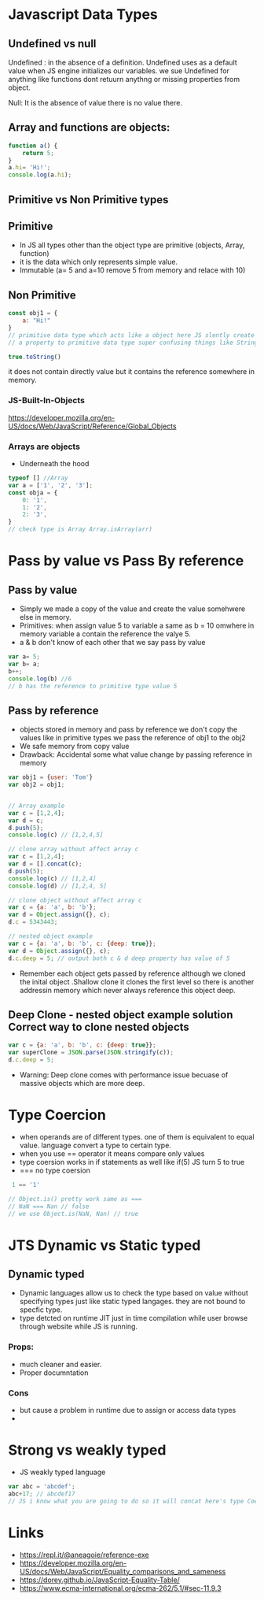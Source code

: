 # Javascript Data Types
## Undefined vs null

Undefined : in the absence of a definition. Undefined uses as a default value when JS engine initializes our
variables. we sue Undefined for anything like functions dont retuurn anythng or missing properties from object.

Null: It is the absence of value there is no value there. 


## Array and functions are objects:
```javascript
function a() {
    return 5;
}
a.hi= 'Hi!';
console.log(a.hi);
```
## Primitive vs Non Primitive types
## Primitive
- In JS all types other than the object type are primitive (objects, Array, function)
- it is the data which only represents simple value.
- Immutable (a= 5 and a=10 remove 5 from memory and relace with 10)

## Non Primitive

```javascript
const obj1 = {
    a: "Hi!"
}
// primitive data type which acts like a object here JS slently create a wrapper object around this true when we try an attempt
// a property to primitive data type super confusing things like String, Boolean exist in order for use to be able to sue some methods.

true.toString()
```
it does not contain directly value but it contains the reference somewhere in memory.
### JS-Built-In-Objects
https://developer.mozilla.org/en-US/docs/Web/JavaScript/Reference/Global_Objects

### Arrays are objects
- Underneath the hood 

```javascript
typeof [] //Array
var a = ['1', '2', '3'];
const obja = {
    0: '1',
    1: '2',
    2: '3',
}
// check type is Array Array.isArray(arr)

```

# Pass by value vs Pass By reference
## Pass by value 
- Simply we made a copy of the value and create the value somehwere else in memory.
- Primitives: when assign value 5 to variable a same as b = 10 omwhere in memory variable a contain the reference the valye 5.
- a & b don't know of each other that we say pass by value

```javascript
var a= 5;
var b= a;
b++;
console.log(b) //6
// b has the reference to primitive type value 5 
```
## Pass by reference
- objects stored in memory and pass by reference we don't copy the values like in primitive types we pass the reference of obj1 to the obj2 
- We safe memory from copy value 
- Drawback: Accidental some what value change by passing reference in memory 

```javascript
var obj1 = {user: 'Tom'}
var obj2 = obj1;


// Array example
var c = [1,2,4];
var d = c;
d.push(5);
console.log(c) // [1,2,4,5]

// clone array without affect array c
var c = [1,2,4];
var d = [].concat(c);
d.push(5);
console.log(c) // [1,2,4]
console.log(d) // [1,2,4, 5]

// clone object without affect array c
var c = {a: 'a', b: 'b'};
var d = Object.assign({}, c);
d.c = 5343443;

// nested object example
var c = {a: 'a', b: 'b', c: {deep: true}};
var d = Object.assign({}, c);
d.c.deep = 5; // output both c & d deep property has value of 5

```
- Remember each object gets passed by reference although we cloned the inital object .Shallow clone it clones 
the first level so there is another addressin memory which never always reference this object deep.


## Deep Clone - nested object example solution Correct way to clone nested objects

```javascript
var c = {a: 'a', b: 'b', c: {deep: true}};
var superClone = JSON.parse(JSON.stringify(c));
d.c.deep = 5; 

```
- Warning: Deep clone comes with performance issue becuase of massive objects which are more deep.


# Type Coercion
- when operands are of different types. one of them is equivalent to equal value. language convert a type to certain type.
- when you use == operator it means compare only values
- type coersion works in if statements as well like if(5) JS turn 5 to true
- === no type coersion
  
```javascript
 1 == '1'

// Object.is() pretty work same as === 
// NaN === Nan // false
// we use Object.is(NaN, Nan) // true

```

# JTS Dynamic vs Static typed
## Dynamic typed 
- Dynamic languages allow us to check the type based on value without specifying types just like static typed langages.
they are not bound to specfic type.
- type detcted on runtime JIT just in time compilation while user browse through website while JS is running.
### Props: 
- much cleaner and easier.
- Proper documntation
### Cons
-  but cause a problem in runtime due to assign or access data types
-  
# Strong vs weakly typed
- JS weakly typed language

```javascript
var abc = 'abcdef';
abc+17; // abcdef17
// JS i know what you are going to do so it will concat here's type Coersion working and treat 17 as string & concat
```

# Links

- https://repl.it/@aneagoie/reference-exe
- https://developer.mozilla.org/en-US/docs/Web/JavaScript/Equality_comparisons_and_sameness
- https://dorey.github.io/JavaScript-Equality-Table/
- https://www.ecma-international.org/ecma-262/5.1/#sec-11.9.3
